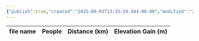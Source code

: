```yaml
---
{"publish":true,"created":"2025-09-03T13:35:59.944-06:00","modified":"2025-09-03T14:46:39.596-06:00","published":"2025-09-03T14:46:39.596-06:00","tags":["route"],"cssclasses":"","elevation":null,"region":null,"location":"52.7378, -118.3272","DWYT":"Outstanding","Kane":null,"completed":false}
---
```



| file name | People | Distance (km) | Elevation Gain (m) |
| --------- | ------ | ------------- | ------------------ |